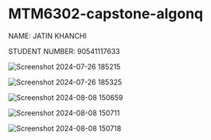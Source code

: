 # MTM6302-capstone-algonq
NAME: JATIN KHANCHI

STUDENT NUMBER: 90541117633

![Screenshot 2024-07-26 185215](https://github.com/user-attachments/assets/2bf927b9-9536-4c23-8b73-56f180baa53f)

![Screenshot 2024-07-26 185325](https://github.com/user-attachments/assets/56c4c572-4b6b-4543-a595-16e294dc3808)

![Screenshot 2024-08-08 150659](https://github.com/user-attachments/assets/da5abfd8-2d97-4486-a384-28dff99677c1)

![Screenshot 2024-08-08 150711](https://github.com/user-attachments/assets/26ac66d5-caf4-42d2-a1d8-448071b7ceb0)

![Screenshot 2024-08-08 150718](https://github.com/user-attachments/assets/286f0d59-80eb-47b1-a655-6786fc598917)
